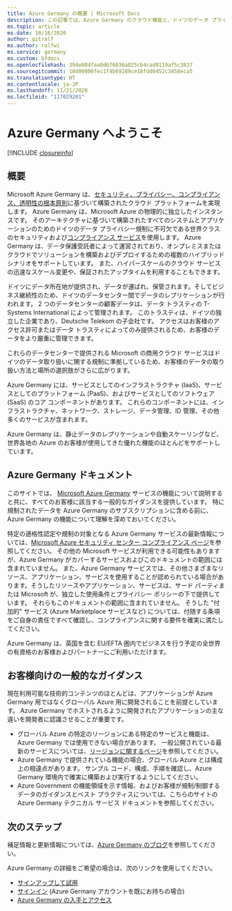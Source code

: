 ```yaml
---
title: Azure Germany の概要 | Microsoft Docs
description: この記事では、Azure Germany のクラウド機能と、ドイツのデータ プライバシー規制のコンプライアンス要件をサポートする信頼性の高い設計とセキュリティの概要について説明します。
ms.topic: article
ms.date: 10/16/2020
author: gitralf
ms.author: ralfwi
ms.service: germany
ms.custom: bfdocs
ms.openlocfilehash: 394e804faa0d6f6036a025cb4cad0119af5c3837
ms.sourcegitcommit: 10d00006fec1f4b69289ce18fdd0452c3458eca5
ms.translationtype: HT
ms.contentlocale: ja-JP
ms.lasthandoff: 11/21/2020
ms.locfileid: "117029201"
---
```

# <a name="welcome-to-azure-germany"></a>Azure Germany へようこそ

[!INCLUDE [closureinfo](../../includes/germany-closure-info.md)]

## <a name="overview"></a>概要
Microsoft Azure Germany は、[セキュリティ、プライバシー、コンプライアンス、透明性の根本原則](https://azure.microsoft.com/overview/clouds/germany/)に基づいて構築されたクラウド プラットフォームを実現します。 Azure Germany は、Microsoft Azure の物理的に独立したインスタンスです。 そのアーキテクチャに基づいて構築されたすべてのシステムとアプリケーションのためのドイツのデータ プライバシー規制に不可欠である世界クラスのセキュリティおよび[コンプライアンス サービス](https://azure.microsoft.com/support/trust-center/compliance/)を使用します。 Azure Germany は、データ保護受託者によって運営されており、オンプレミスまたはクラウドでソリューションを構築およびデプロイするための複数のハイブリッド シナリオをサポートしています。 また、ハイパースケールのクラウド サービスの迅速なスケール変更や、保証されたアップタイムを利用することもできます。

ドイツにデータ所在地が提供され、データが運ばれ、保管されます。そしてビジネス継続性のため、ドイツのデータセンター間でデータのレプリケーションが行われます。 2 つのデータセンターの顧客データは、データ トラスティの T-Systems International によって管理されます。 このトラスティは、ドイツの独立した企業であり、Deutsche Telekom の子会社です。 アクセスはお客様のアクセス許可またはデータ トラスティによってのみ提供されるため、お客様のデータをより厳重に管理できます。

これらのデータセンターで提供される Microsoft の商用クラウド サービスはドイツのデータ取り扱いに関する規制に準拠しているため、お客様のデータの取り扱い方法と場所の選択肢がさらに広がります。

Azure Germany には、サービスとしてのインフラストラクチャ (IaaS)、サービスとしてのプラットフォーム (PaaS)、およびサービスとしてのソフトウェア (SaaS) のコア コンポーネントがあります。 これらのコンポーネントには、インフラストラクチャ、ネットワーク、ストレージ、データ管理、ID 管理、その他多くのサービスが含まれます。

Azure Germany は、静止データのレプリケーションや自動スケーリングなど、世界各地の Azure のお客様が使用してきた優れた機能のほとんどをサポートしています。 

## <a name="azure-germany-documentation"></a>Azure Germany ドキュメント
このサイトでは、 [Microsoft Azure Germany](https://azure.microsoft.com/overview/clouds/germany/) サービスの機能について説明すると共に、すべてのお客様に該当する一般的なガイダンスを提供しています。 特に規制されたデータを Azure Germany のサブスクリプションに含める前に、Azure Germany の機能について理解を深めておいてください。

特定の適格性認定や規制の対象となる Azure Germany サービスの最新情報については、[Microsoft Azure セキュリティ センター コンプライアンス ページ](https://www.microsoft.com/TrustCenter/Compliance/default.aspx)を参照してください。 その他の Microsoft サービスが利用できる可能性もありますが、Azure Germany がカバーするサービスおよびこのドキュメントの範囲には含まれていません。 また、Azure Germany サービスでは、その他さまざまなリソース、アプリケーション、サービスを使用することが認められている場合があります。そうしたリソースやアプリケーション、サービスは、サード パーティまたは Microsoft が、独立した使用条件とプライバシー ポリシーの下で提供しています。 それらもこのドキュメントの範囲に含まれていません。 そうした "付加的" サービス (Azure Marketplace サービスなど) については、付随する条項をご自身の責任ですべて確認し、コンプライアンスに関する要件を確実に満たしてください。

Azure Germany は、英国を含む EU/EFTA 圏内でビジネスを行う予定の全世界の有資格のお客様およびパートナーにご利用いただけます。

## <a name="general-guidance-for-customers"></a>お客様向けの一般的なガイダンス
現在利用可能な技術的コンテンツのほとんどは、アプリケーションが Azure Germany 用ではなくグローバル Azure 用に開発されることを前提としています。 Azure Germany でホストされるように開発されたアプリケーションの主な違いを開発者に認識させることが重要です。

* グローバル Azure の特定のリージョンにある特定のサービスと機能は、Azure Germany では使用できない場合があります。 一般公開されている最新のサービスについては、[リージョンに関するページ](https://azure.microsoft.com/regions/services)を参照してください。 
* Azure Germany で提供されている機能の場合、グローバル Azure とは構成上の相違点があります。 サンプル コード、構成、手順を確認し、Azure Germany 環境内で確実に構築および実行するようにしてください。
* Azure Government の機能領域を示す情報、およびお客様が規制/制御するデータのガイダンスとベスト プラクティスについては、こちらのサイトの Azure Germany テクニカル サービス ドキュメントを参照してください。

## <a name="next-steps"></a>次のステップ
補足情報と更新情報については、[Azure Germany のブログ](/archive/blogs/azuregermany/)を参照してください。

Azure Germany の詳細をご希望の場合は、次のリンクを使用してください。

* [サインアップして試用](https://azure.microsoft.com/free/germany/)
* [サインイン](https://portal.microsoftazure.de/) (Azure Germany アカウントを既にお持ちの場合)
* [Azure Germany の入手とアクセス](https://azure.microsoft.com/overview/clouds/germany/)